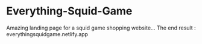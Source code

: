 # Everything-Squid-Game
Amazing landing page for a squid game shopping website... The end result : everythingsquidgame.netlify.app
